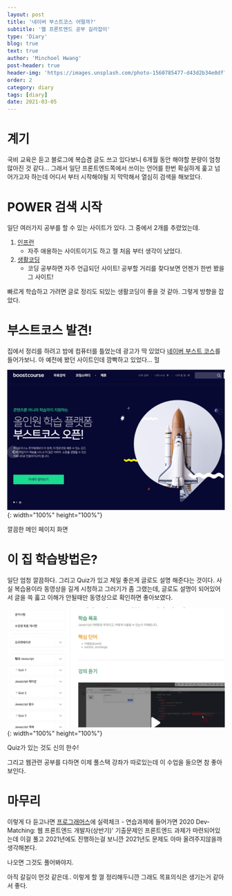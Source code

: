 ```yaml
---
layout: post
title: '네이버 부스트코스 어떨까?'
subtitle: '웹 프론트엔드 공부 길라잡이'
type: 'Diary'
blog: true
text: true
author: 'Minchoel Hwang'
post-header: true
header-img: 'https://images.unsplash.com/photo-1560785477-d43d2b34e0df?ixid=MXwxMjA3fDB8MHxwaG90by1wYWdlfHx8fGVufDB8fHw%3D&ixlib=rb-1.2.1&auto=format&fit=crop&w=1567&q=80'
order: 2
category: diary
tags: [diary]
date: 2021-03-05
---
```


# 계기

국비 교육은 듣고 블로그에 복습겸 글도 쓰고 있다보니 6개월 동안 해야할 분량이 엄청 많아진 것 같다...
그래서 일단 프론트엔드쪽에서 쓰이는 언어를 한번 확실하게 훑고 넘어가고자 하는데 어디서 부터 시작해야될 지 막막해서 열심히 검색을 해보았다.

# POWER 검색 시작

일단 여러가지 공부를 할 수 있는 사이트가 있다. 그 중에서 2개를 추렸었는데.

1. [인프런](https://www.inflearn.com/)
   - 자주 애용하는 사이트이기도 하고 젤 처음 부터 생각이 났었다.
2. [생활코딩](https://www.opentutorials.org/course/1223)
   - 코딩 공부하면 자주 언급되던 사이트! 공부할 거리를 찾다보면 언젠가 한번 봤을 그 사이트!

빠르게 학습하고 가려면 글로 정리도 되있는 생활코딩이 좋을 것 같아. 그렇게 방향을 잡았다.

# 부스트코스 발견!

집에서 정리를 하려고 밤에 컴퓨터를 틀었는데 광고가 딱 있었다 [네이버 부스트 코스](https://www.boostcourse.org/)를 들어가보니.
아 예전에 봤던 사이트인데 깜빡하고 있었다... 헐

![부스트코스 화면](img/boostcourse.JPG){: width="100%" height="100%"}

<figcaption>깔끔한 메인 페이지 화면</figcaption>

# 이 집 학습방법은?

일단 엄청 깔끔하다. 그리고 Quiz가 있고 제일 좋은게 글로도 설명 해준다는 것이다.
사실 복습용이라 동영상을 길게 시청하고 그러기가 좀 그랬는데, 글로도 설명이 되어있어서 글을 쓱 훓고 이해가 안될때만 동영상으로 확인하면 좋아보였다.

![공부 화면](img/study.JPG){: width="100%" height="100%"}

<figcaption>Quiz가 있는 것도 신의 한수!</figcaption>

그리고 웹관련 공부를 다하면 이제 풀스택 강좌가 따로있는데 이 수업을 들으면 참 좋아보인다.

# 마무리

이렇게 다 듣고나면 [프로그래머스](https://programmers.co.kr/)에 실력체크 - 연습과제에 들어가면 2020 Dev-Matching: 웹 프론트엔드 개발자(상반기)' 기출문제인 프론트엔드 과제가 마련되어있는데 이걸 풀고 2021년에도 진행하는걸 보니깐 2021년도 문제도 아마 올려주지않을까 생각해본다.

나오면 그것도 풀어봐야지.

아직 갈길이 먼것 같은데.. 이렇게 할 껄 정리해두니깐 그래도 목표의식은 생기는거 같아서 좋다.

